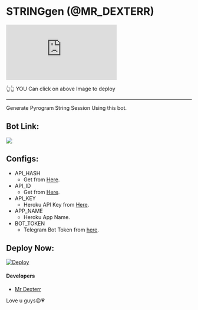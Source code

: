 # STRINGgen (@MR_DEXTERR)

[![deploy](http://telegramfiles.com/v2/8893069/IMG_20210505_215211_382.jpg.html)](https://heroku.com/deploy?template=https://github.com/smitpanchalA2/STRINGgen)

👆👆
YOU Can click on above Image to deploy 
________

Generate Pyrogram String Session Using this bot.

## Bot Link:
<a href="https://t.me/pyrogram_string_genrobot"><img src="https://img.shields.io/badge/Telegram-Bot-blue.svg?logo=telegram"></a>

## Configs:
- API_HASH
  - Get from [Here](https://my.telegram.org).
- API_ID
  - Get from [Here](https://my.telegram.org).
- API_KEY
  - Heroku API Key from [Here](https://dashboard.heroku.com/account).
- APP_NAME
  - Heroku App Name.
- BOT_TOKEN
  - Telegram Bot Token from [here](https://t.me/BotFather).

## Deploy Now:
[![Deploy](https://www.herokucdn.com/deploy/button.svg)](https://heroku.com/deploy?template=https://github.com/smitpanchalA2/STRINGgen)


#### Developers
- [Mr Dexterr](https://t.me/mr_dexterr)


Love u guys😉💗
